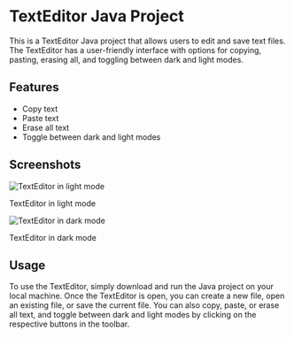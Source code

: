 <!DOCTYPE html>
<html>
  <head>
    <meta charset="UTF-8">
<!--     <title>TextEditor Java Project</title> -->
  </head>
  <body>
    <h1>TextEditor Java Project</h1>
    <p>
      This is a TextEditor Java project that allows users to edit and save text files. The TextEditor has a user-friendly interface with options for copying, pasting, erasing all, and toggling between dark and light modes.
    </p>
    <h2>Features</h2>
    <ul>
      <li>Copy text</li>
      <li>Paste text</li>
      <li>Erase all text</li>
      <li>Toggle between dark and light modes</li>
    </ul>
    <h2>Screenshots</h2>
    <img src="(/Image/Screenshot 2023-04-27 164020.png)" alt="TextEditor in light mode">
    <p>TextEditor in light mode</p>
    <img src="(/Image/Screenshot 2023-04-27 163926.png)" alt="TextEditor in dark mode">
    <p>TextEditor in dark mode</p>
    <h2>Usage</h2>
    <p>
      To use the TextEditor, simply download and run the Java project on your local machine. Once the TextEditor is open, you can create a new file, open an existing file, or save the current file. You can also copy, paste, or erase all text, and toggle between dark and light modes by clicking on the respective buttons in the toolbar.
    </p>
  </body>
</html>
